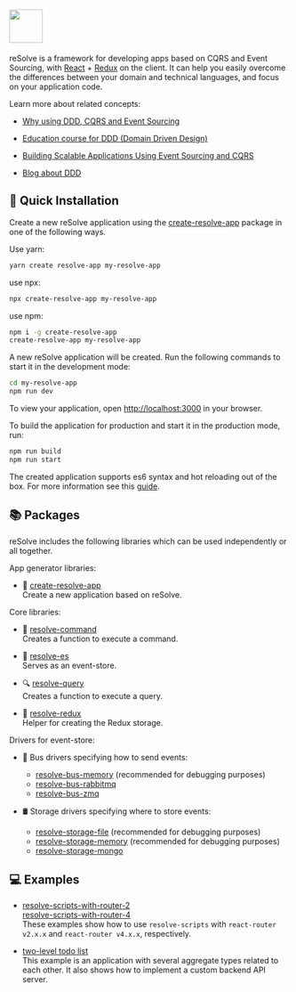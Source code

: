 # [<img src="https://user-images.githubusercontent.com/15689049/29659048-ad0d158a-88c5-11e7-9354-dbe4bb105ad7.png" height="60">](https://github.com/reimagined/resolve/)

reSolve is a framework for developing apps based on CQRS and Event Sourcing, with [React](https://github.com/facebook/react) + [Redux](https://github.com/reactjs/redux) on the client. It can help you easily overcome the differences between your domain and technical languages, and focus on your application code.

Learn more about related concepts:

* [Why using DDD, CQRS and Event Sourcing](https://github.com/cer/event-sourcing-examples/wiki/WhyEventSourcing)

* [Education course for DDD (Domain Driven Design)](http://cqrs.nu/)

* [Building Scalable Applications Using Event Sourcing and CQRS](https://medium.com/technology-learning/event-sourcing-and-cqrs-a-look-at-kafka-e0c1b90d17d8)

* [Blog about DDD](http://danielwhittaker.me/category/ddd/)

## **🚀 Quick Installation**
Create a new reSolve application using the [create-resolve-app](https://github.com/reimagined/resolve/tree/master/packages/create-resolve-app) package in one of the following ways.

Use yarn:
```bash
yarn create resolve-app my-resolve-app
```
use npx:
```bash
npx create-resolve-app my-resolve-app
```
use npm:
```bash
npm i -g create-resolve-app
create-resolve-app my-resolve-app
```
A new reSolve application will be created. Run the following commands to start it in the development mode:
```bash
cd my-resolve-app
npm run dev
```
To view your application, open [http://localhost:3000](http://localhost:3000/) in your browser.

To build the application for production and start it in the production mode, run:

```bash
npm run build
npm run start
```

The created application supports es6 syntax and hot reloading out of the box. For more information see this [guide](https://github.com/reimagined/resolve/tree/master/packages/create-resolve-app).

## **📚 Packages**

reSolve includes the following libraries which can be used independently or all together.

App generator libraries:
* 🚀 [create-resolve-app](https://github.com/reimagined/resolve/tree/master/packages/create-resolve-app)  
	Create a new application based on reSolve.

Core libraries:
* 📢 [resolve-command](https://github.com/reimagined/resolve/tree/master/packages/resolve-command)  
	Creates a function to execute a command.

* 🏣 [resolve-es](https://github.com/reimagined/resolve/tree/master/packages/resolve-es)  
	Serves as an event-store.

* 🔍 [resolve-query](https://github.com/reimagined/resolve/tree/master/packages/resolve-query)  
	Creates a function to execute a query.

* 🔩 [resolve-redux](https://github.com/reimagined/resolve/tree/master/packages/resolve-redux)  
	Helper for creating the Redux storage.


Drivers for event-store:
* 🚌 Bus drivers specifying how to send events:
    * [resolve-bus-memory](https://github.com/reimagined/resolve/tree/master/packages/bus-drivers/resolve-bus-memory) (recommended for debugging purposes)
    * [resolve-bus-rabbitmq](https://github.com/reimagined/resolve/tree/master/packages/bus-drivers/resolve-bus-rabbitmq)
    * [resolve-bus-zmq](https://github.com/reimagined/resolve/tree/master/packages/bus-drivers/resolve-bus-zmq) 


* 🛢 Storage drivers specifying where to store events:
    * [resolve-storage-file](https://github.com/reimagined/resolve/tree/master/packages/storage-drivers/resolve-storage-file) (recommended for debugging purposes)
    * [resolve-storage-memory](https://github.com/reimagined/resolve/tree/master/packages/storage-drivers/resolve-storage-memory) (recommended for debugging purposes)
    * [resolve-storage-mongo](https://github.com/reimagined/resolve/tree/master/packages/storage-drivers/resolve-storage-mongo)


## **💻 Examples**

* [resolve-scripts-with-router-2](https://github.com/reimagined/resolve/tree/master/examples/resolve-scripts-with-router-2)  
	[resolve-scripts-with-router-4](https://github.com/reimagined/resolve/tree/master/examples/resolve-scripts-with-router-4)  
	These examples show how to use `resolve-scripts` with `react-router v2.x.x`  and `react-router v4.x.x`, respectively.

* [two-level todo list](https://github.com/reimagined/resolve/tree/master/examples/todo)  
	This example is an application with several aggregate types related to each other. It also shows how to implement a custom backend API server.
